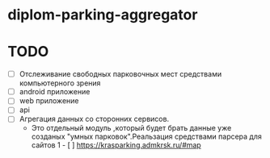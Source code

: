# diplom-parking-aggregator
 

# TODO
- [ ] Отслеживание свободных парковочных мест средствами компьютерного зрения
- [ ] android приложение
- [ ] web приложение
- [ ] api
- [ ] Агрегация данных со сторонних сервисов.
    * Это отдельный модуль ,который будет брать данные уже созданых "умных парковок".Реальзация средствами парсера для сайтов
    1  - [ ] https://krasparking.admkrsk.ru/#map